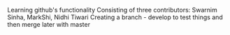 Learning github's functionality
Consisting of three contributors: Swarnim Sinha, MarkShi, Nidhi Tiwari
Creating a branch - develop to test things and then merge later with master